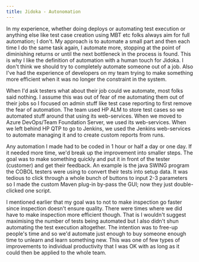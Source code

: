 ```yaml
---
title: Jidoka - Autonomation
---
```


In my experience, whether doing deploys or automating test execution or anything else like test case creation using MBT etc folks always aim for full automation; I don't. 
My approach is to automate a small part and then each time I do the same task again, I automate more, stopping at the point of diminishing returns or until the next bottleneck in the process is found.
This is why I like the definition of automation with a human touch for Jidoka. I don't think we should try to completely automate someone out of a job.
Also I've had the experience of developers on my team trying to make something more efficient when it was no longer the constraint in the system.

When I'd ask testers what about their job could we automate, most folks said nothing. 
I assume this was out of fear of me automating them out of their jobs so I focused on admin stuff like test case reporting to first remove the fear of automation.
The team used HP ALM to store test cases so we automated stuff around that using its web-services. 
When we moved to Azure DevOps/Team Foundation Server, we used its web-services. 
When we left behind HP QTP to go to Jenkins, we used the Jenkins web-services to automate managing it and to create custom reports from runs. 

Any automation I made had to be coded in 1 hour or half a day or one day. 
If it needed more time, we'd break up the improvement into smaller steps. 
The goal was to make something quickly and put it in front of the tester (customer) and get their feedback. 
An example is the java SWING program the COBOL testers were using to convert their tests into setup data.
It was tedious to click through a whole bunch of buttons to input 2-3 parameters so I made the custom Maven plug-in by-pass the GUI; now they just double-clicked one script.

I mentioned earlier that my goal was to not to make inspection go faster since inspection doesn't ensure quality.
There were times where we did have to make inspection more efficient though. 
That is I wouldn't suggest maximising the number of tests being automated but I also didn't shun automating the test execution altogether. 
The intention was to free-up people's time and so we'd automate just enough to buy someone enough time to unlearn and learn something new.
This was one of few types of improvements to individual productivity that I was OK with as long as it could then be applied to the whole team.
